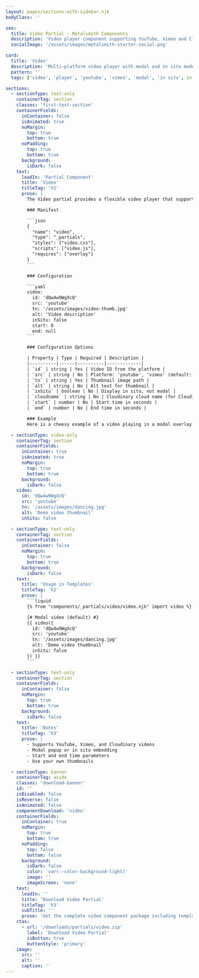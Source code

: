 ```yaml
---
layout: pages/sections-with-sidebar.njk
bodyClass: ''

seo:
  title: Video Partial - Metalsmith Components
  description: 'Video player component supporting YouTube, Vimeo and Cloudinary sources'
  socialImage: '/assets/images/metalsmith-starter-social.png'

card:
  title: 'Video'
  description: 'Multi-platform video player with modal and in situ modes'
  pattern: ''
  tags: ['video', 'player', 'youtube', 'vimeo', 'modal', 'in situ', in place]

sections:
  - sectionType: text-only
    containerTag: section
    classes: 'first-text-section'
    containerFields:
      inContainer: false
      isAnimated: true
      noMargin:
        top: true
        bottom: true
      noPadding:
        top: true
        bottom: true
      background:
        isDark: false
    text:
      leadIn: 'Partial Component'
      title: 'Video'
      titleTag: 'h1'
      prose: |
        The Video partial provides a flexible video player that supports YouTube, Vimeo, and Cloudinary video sources. It can display videos in modal overlays or in situ, with customizable thumbnails and play controls.

        ### Manifest

        ```json
        {
          "name": "video",
          "type": "_partials",
          "styles": ["video.css"],
          "scripts": ["video.js"],
          "requires": ["overlay"]
        }
        ```

        ### Configuration

        ```yaml
        video:
          id: 'dQw4w9WgXcQ'
          src: 'youtube'
          tn: '/assets/images/video-thumb.jpg'
          alt: 'Video description'
          inSitu: false
          start: 0
          end: null
        ```

        ### Configuration Options

        | Property | Type | Required | Description |
        |----------|------|----------|-------------|
        | `id` | string | Yes | Video ID from the platform |
        | `src` | string | No | Platform: 'youtube', 'vimeo' (default: 'youtube') |
        | `tn` | string | Yes | Thumbnail image path |
        | `alt` | string | No | Alt text for thumbnail |
        | `inSitu` | boolean | No | Display in situ, not modal |
        | `cloudname` | string | No | Cloudinary cloud name (for Cloudinary videos) |
        | `start` | number | No | Start time in seconds |
        | `end` | number | No | End time in seconds |

        ### Example
        Here is a cheesy example of a video playing in a modal overlay.

  - sectionType: video-only
    containerTag: section
    containerFields:
      inContainer: true
      isAnimated: true
      noMargin:
        top: true
        bottom: true
      background:
        isDark: false
    video:
      id: 'dQw4w9WgXcQ'
      src: 'youtube'
      tn: '/assets/images/dancing.jpg'
      alt: 'Demo video thumbnail'
      inSitu: false

  - sectionType: text-only
    containerTag: section
    containerFields:
      inContainer: false
      noMargin:
        top: true
        bottom: true
      background:
        isDark: false
    text:
      title: 'Usage in Templates'
      titleTag: 'h2'
      prose: |
        ```liquid
        {% from "components/_partials/video/video.njk" import video %}

        {# Modal video (default) #}
        {{ video({
          id: 'dQw4w9WgXcQ'
          src: 'youtube'
          tn: '/assets/images/dancing.jpg'
          alt: 'Demo video thumbnail'
          inSitu: false
        }) }}
        ```

  - sectionType: text-only
    containerTag: section
    containerFields:
      inContainer: false
      noMargin:
        top: true
        bottom: true
      background:
        isDark: false
    text:
      title: 'Notes'
      titleTag: 'h3'
      prose: |
        - Supports YouTube, Vimeo, and Cloudinary videos
        - Modal popup or in situ embedding
        - Start and end time parameters
        - Use your own thumbnails

  - sectionType: banner
    containerTag: aside
    classes: 'download-banner'
    id: ''
    isDisabled: false
    isReverse: false
    isAnimated: false
    componentDownload: 'video'
    containerFields:
      inContainer: true
      noMargin:
        top: true
        bottom: true
      noPadding:
        top: false
        bottom: false
      background:
        isDark: false
        color: 'var(--color-background-light)'
        image: ''
        imageScreen: 'none'
    text:
      leadIn: ''
      title: 'Download Video Partial'
      titleTag: 'h3'
      subTitle: ''
      prose: 'Get the complete video component package including template, styles, manifest, examples, and installation script.'
    ctas:
      - url: '/downloads/partials/video.zip'
        label: 'Download Video Partial'
        isButton: true
        buttonStyle: 'primary'
    image:
      src: ''
      alt: ''
      caption: ''
---
```

